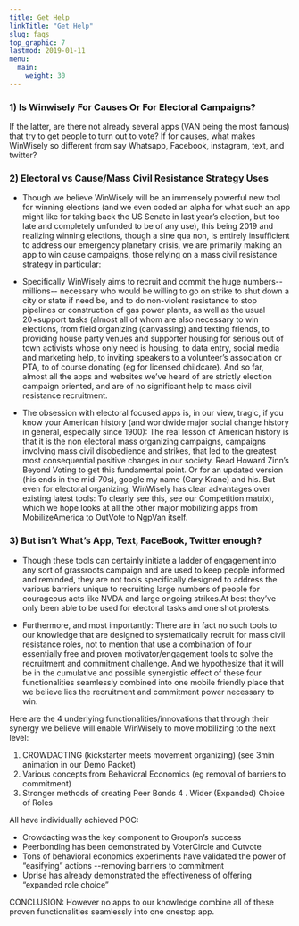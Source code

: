 ```yaml
---
title: Get Help
linkTitle: "Get Help"
slug: faqs
top_graphic: 7
lastmod: 2019-01-11
menu:
  main:
    weight: 30
---
```


### 1) Is Winwisely For Causes Or For Electoral Campaigns?

If the latter, are there not already several apps (VAN being the most famous) that try to get people to turn out to vote? If for causes, what makes WinWisely so different from say Whatsapp, Facebook, instagram, text, and twitter?
 
### 2) Electoral vs Cause/Mass Civil Resistance Strategy Uses

- Though we believe WinWisely will be an immensely powerful new tool for winning elections (and we even coded an alpha for what such an app might like for taking back the US Senate in last year’s election, but too late and completely unfunded  to be of any use), this being 2019 and realizing winning elections, though a sine qua non, is entirely insufficient to address our emergency planetary crisis, we are primarily making an app to win cause campaigns, those relying on a mass civil resistance strategy in particular: 

- Specifically WinWisely aims to recruit and commit the huge numbers--millions-- necessary who would be willing to go on strike to shut down a city or state if need be, and to do non-violent resistance to stop pipelines or construction of  gas power plants, as well as the usual 20+support tasks (almost all of whom are also necessary to win elections, from field organizing (canvassing) and texting friends,  to providing house party venues and supporter housing for serious out of town activists whose only need is housing, to data entry, social media and marketing help, to inviting speakers to a volunteer’s association or PTA, to of course donating (eg for licensed childcare). And so far, almost all the apps and websites we’ve heard of are strictly election campaign oriented, and are of no significant help to mass civil resistance recruitment.

- The obsession with electoral focused apps is, in our view, tragic, if you know your American history (and worldwide major social change history in general, especially since 1900): The real lesson of American history is that it is the non electoral mass organizing campaigns, campaigns involving mass civil disobedience and strikes, that led to the greatest most consequential positive changes in our society. Read Howard Zinn’s Beyond Voting to get this fundamental point. Or for an updated version (his ends in the mid-70s), google my name (Gary Krane) and his.
But even for electoral organizing, WinWisely has clear advantages over existing latest tools: To clearly see this, see our  Competition matrix), which we hope looks at all the other major mobilizing apps from MobilizeAmerica to OutVote to NgpVan itself.

### 3) But isn’t What’s App, Text, FaceBook, Twitter enough?

- Though these tools can certainly initiate a ladder of engagement into any sort of grassroots campaign and are used to keep people informed and reminded, they are not tools specifically designed to address the various barriers unique to recruiting large numbers of people for courageous acts like NVDA and large ongoing strikes.At best they’ve only been able to be used for electoral tasks and one shot protests.

- Furthermore, and most importantly: There are in fact no such tools to our knowledge that are designed to systematically recruit for mass civil resistance roles, not to mention that use a combination of four essentially free and proven motivator/engagement tools to solve the recruitment and commitment challenge. And we hypothesize that it will be in the cumulative and possible synergistic effect of these four functionalities seamlessly combined into one mobile friendly place  that we believe lies the recruitment and commitment power necessary to win.
 
Here are the 4 underlying functionalities/innovations that through their synergy we believe will enable WinWisely to move mobilizing to the next level:

 1. CROWDACTING (kickstarter meets movement organizing) (see 3min animation in our Demo Packet)
 2. Various concepts from Behavioral Economics (eg removal of barriers to commitment)
 3. Stronger methods of creating Peer Bonds
 4 . Wider (Expanded) Choice of Roles
 
All have individually achieved POC:

 - Crowdacting was the key component to Groupon’s success
 - Peerbonding has been demonstrated by VoterCircle and Outvote
 - Tons of behavioral economics experiments have validated the power of “easifying” actions --removing barriers to commitment
 - Uprise has already demonstrated the effectiveness of offering “expanded role choice”

CONCLUSION: However no apps to our knowledge combine all of these proven functionalities seamlessly into one onestop app.


